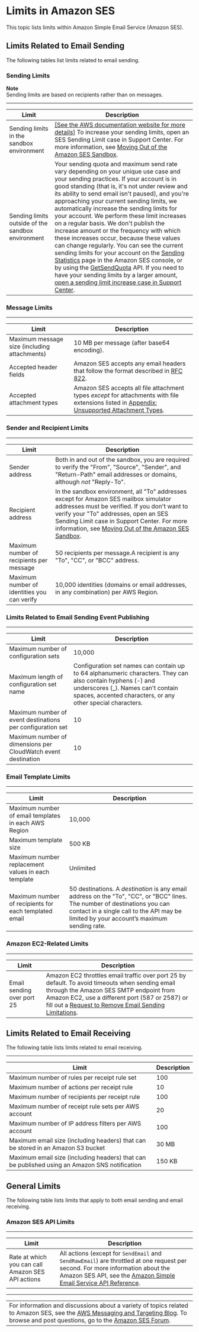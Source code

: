 # Limits in Amazon SES<a name="limits"></a>

This topic lists limits within Amazon Simple Email Service \(Amazon SES\)\.

## Limits Related to Email Sending<a name="limits-email-sending"></a>

The following tables list limits related to email sending\.

### Sending Limits<a name="limits-sending"></a>

**Note**  
Sending limits are based on recipients rather than on messages\.


****  

| Limit | Description | 
| --- | --- | 
| Sending limits in the sandbox environment |  [\[See the AWS documentation website for more details\]](http://docs.aws.amazon.com/ses/latest/DeveloperGuide/limits.html) To increase your sending limits, open an SES Sending Limit case in Support Center\. For more information, see [Moving Out of the Amazon SES Sandbox](request-production-access.md)\.  | 
| Sending limits outside of the sandbox environment |  Your sending quota and maximum send rate vary depending on your unique use case and your sending practices\. If your account is in good standing \(that is, it's not under review and its ability to send email isn't paused\), and you're approaching your current sending limits, we automatically increase the sending limits for your account\. We perform these limit increases on a regular basis\. We don't publish the increase amount or the frequency with which these increases occur, because these values can change regularly\. You can see the current sending limits for your account on the [Sending Statistics](monitor-using-console.md) page in the Amazon SES console, or by using the [GetSendQuota](https://docs.aws.amazon.com/ses/latest/APIReference/API_GetSendQuota.html) API\. If you need to have your sending limits by a larger amount, [open a sending limit increase case in Support Center](increase-sending-limits.md)\.  | 

### Message Limits<a name="limits-message"></a>


****  

| Limit | Description | 
| --- | --- | 
|  Maximum message size \(including attachments\)  |  10 MB per message \(after base64 encoding\)\.  | 
|  Accepted header fields  |  Amazon SES accepts any email headers that follow the format described in [RFC 822](https://www.ietf.org/rfc/rfc0822.txt)\.  | 
|  Accepted attachment types  |  Amazon SES accepts all file attachment types *except* for attachments with file extensions listed in [Appendix: Unsupported Attachment Types](mime-types-appendix.md)\.  | 

### Sender and Recipient Limits<a name="limits-sender-recipient"></a>


****  

| Limit | Description | 
| --- | --- | 
|  Sender address  |  Both in and out of the sandbox, you are required to verify the "From", "Source", "Sender", and "Return\-Path" email addresses or domains, although *not* "Reply\-To"\.  | 
|  Recipient address   |  In the sandbox environment, all "To" addresses except for Amazon SES mailbox simulator addresses must be verified\. If you don't want to verify your "To" addresses, open an SES Sending Limit case in Support Center\. For more information, see [Moving Out of the Amazon SES Sandbox](request-production-access.md)\.  | 
|  Maximum number of recipients per message  |  50 recipients per message\.A recipient is any "To", "CC", or "BCC" address\.  | 
|  Maximum number of identities you can verify  |  10,000 identities \(domains or email addresses, in any combination\) per AWS Region\.  | 

### Limits Related to Email Sending Event Publishing<a name="limits-publishing"></a>


****  

| Limit | Description | 
| --- | --- | 
|  Maximum number of configuration sets  |  10,000  | 
| Maximum length of configuration set name |  Configuration set names can contain up to 64 alphanumeric characters\. They can also contain hyphens \(\-\) and underscores \(\_\)\. Names can't contain spaces, accented characters, or any other special characters\.  | 
|  Maximum number of event destinations per configuration set  |  10  | 
|  Maximum number of dimensions per CloudWatch event destination  |  10  | 

### Email Template Limits<a name="limits-templates"></a>


****  

| Limit | Description | 
| --- | --- | 
|  Maximum number of email templates in each AWS Region  |  10,000  | 
|  Maximum template size  |  500 KB  | 
|  Maximum number replacement values in each template  |  Unlimited  | 
| Maximum number of recipients for each templated email | 50 destinations\. A *destination* is any email address on the "To", "CC", or "BCC" lines\.  The number of destinations you can contact in a single call to the API may be limited by your account’s maximum sending rate\.  | 

### Amazon EC2\-Related Limits<a name="limits-ec2"></a>


****  

| Limit | Description | 
| --- | --- | 
|  Email sending over port 25  |  Amazon EC2 throttles email traffic over port 25 by default\. To avoid timeouts when sending email through the Amazon SES SMTP endpoint from Amazon EC2, use a different port \(587 or 2587\) or fill out a [Request to Remove Email Sending Limitations](https://aws-portal.amazon.com/gp/aws/html-forms-controller/contactus/ec2-email-limit-rdns-request)\.  | 

## Limits Related to Email Receiving<a name="limits-email-receiving"></a>

The following table lists limits related to email receiving\.


****  

| Limit | Description | 
| --- | --- | 
|  Maximum number of rules per receipt rule set  |  100  | 
|  Maximum number of actions per receipt rule  |  10  | 
|  Maximum number of recipients per receipt rule  |  100  | 
|  Maximum number of receipt rule sets per AWS account  |  20  | 
|  Maximum number of IP address filters per AWS account  |  100  | 
|  Maximum email size \(including headers\) that can be stored in an Amazon S3 bucket  |  30 MB  | 
|  Maximum email size \(including headers\) that can be published using an Amazon SNS notification  |  150 KB  | 

## General Limits<a name="limits-email-general"></a>

The following table lists limits that apply to both email sending and email receiving\.

### Amazon SES API Limits<a name="limits-api"></a>


****  

| Limit | Description | 
| --- | --- | 
|  Rate at which you can call Amazon SES API actions  |  All actions \(except for `SendEmail` and `SendRawEmail`\) are throttled at one request per second\. For more information about the Amazon SES API, see the [Amazon Simple Email Service API Reference](https://docs.aws.amazon.com/ses/latest/APIReference/)\.  | 


****  

|  | 
| --- |
| For information and discussions about a variety of topics related to Amazon SES, see the [AWS Messaging and Targeting Blog](https://aws.amazon.com//blogs/messaging-and-targeting/)\. To browse and post questions, go to the [Amazon SES Forum](https://forums.aws.amazon.com/forum.jspa?forumID=90)\. | 